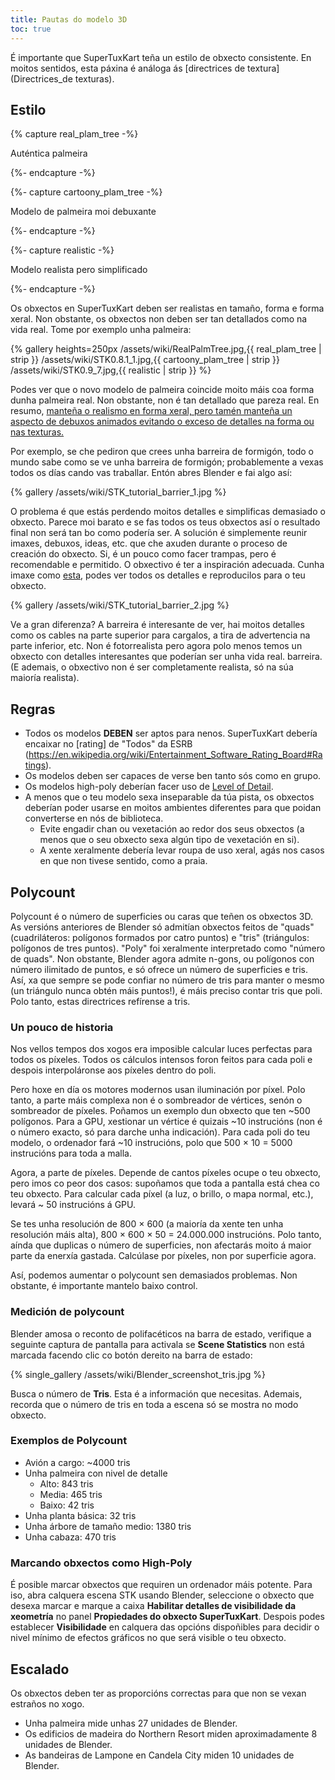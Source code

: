 ```yaml
---
title: Pautas do modelo 3D
toc: true
---
```

É importante que SuperTuxKart teña un estilo de obxecto consistente. En moitos sentidos, esta páxina é análoga ás [directrices de textura](Directrices_de texturas).

## Estilo

{% capture real_plam_tree -%}

Auténtica palmeira

{%- endcapture -%}

{%- capture cartoony_plam_tree -%}

Modelo de palmeira moi debuxante

{%- endcapture -%}

{%- capture realistic -%}

Modelo realista pero simplificado

{%- endcapture -%}

Os obxectos en SuperTuxKart deben ser realistas en tamaño, forma e forma xeral. Non obstante, os obxectos non deben ser tan detallados como na vida real. Tome por exemplo unha palmeira:

{% gallery heights=250px
/assets/wiki/RealPalmTree.jpg,{{ real_plam_tree | strip }}
/assets/wiki/STK0.8.1_1.jpg,{{ cartoony_plam_tree | strip }}
/assets/wiki/STK0.9_7.jpg,{{ realistic | strip }}
%}

Podes ver que o novo modelo de palmeira coincide moito máis coa forma dunha palmeira real. Non obstante, non é tan detallado que pareza real. En resumo, <u>manteña o realismo en forma xeral, pero tamén manteña un aspecto de debuxos animados evitando o exceso de detalles na forma ou nas texturas.</u>

Por exemplo, se che pediron que crees unha barreira de formigón, todo o mundo sabe como se ve unha barreira de formigón; probablemente a vexas todos os días cando vas traballar. Entón abres Blender e fai algo así:

{% gallery
/assets/wiki/STK_tutorial_barrier_1.jpg
%}

O problema é que estás perdendo moitos detalles e simplificas demasiado o obxecto. Parece moi barato e se fas todos os teus obxectos así o resultado final non será tan bo como podería ser. A solución é simplemente reunir imaxes, debuxos, ideas, etc. que che axuden durante o proceso de creación do obxecto. Si, é un pouco como facer trampas, pero é recomendable e permitido. O obxectivo é ter a inspiración adecuada. Cunha imaxe como [esta](https://upload.wikimedia.org/wikipedia/commons/thumb/9/9e/BarreiraNewJersey.JPG/1280px-BarreiraNewJersey.JPG), podes ver todos os detalles e reproducilos para o teu obxecto.

{% gallery
/assets/wiki/STK_tutorial_barrier_2.jpg
%}

Ve a gran diferenza? A barreira é interesante de ver, hai moitos detalles como os cables na parte superior para cargalos, a tira de advertencia na parte inferior, etc. Non é fotorrealista pero agora polo menos temos un obxecto con detalles interesantes que poderían ser unha vida real. barreira. (E ademais, o obxectivo non é ser completamente realista, só na súa maioría realista).

## Regras

* Todos os modelos **DEBEN** ser aptos para nenos. SuperTuxKart debería encaixar no [rating] de "Todos" da ESRB (https://en.wikipedia.org/wiki/Entertainment_Software_Rating_Board#Ratings).
* Os modelos deben ser capaces de verse ben tanto sós como en grupo.
* Os modelos high-poly deberían facer uso de [Level of Detail](Nivel_de_detalle).
* A menos que o teu modelo sexa inseparable da túa pista, os obxectos deberían poder usarse en moitos ambientes diferentes para que poidan converterse en nós de biblioteca.
    * Evite engadir chan ou vexetación ao redor dos seus obxectos (a menos que o seu obxecto sexa algún tipo de vexetación en si).
    * A xente xeralmente debería levar roupa de uso xeral, agás nos casos en que non tivese sentido, como a praia.

## Polycount

Polycount é o número de superficies ou caras que teñen os obxectos 3D. As versións anteriores de Blender só admitían obxectos feitos de "quads" (cuadriláteros: polígonos formados por catro puntos) e "tris" (triángulos: polígonos de tres puntos). "Poly" foi xeralmente interpretado como "número de quads". Non obstante, Blender agora admite n-gons, ou polígonos con número ilimitado de puntos, e só ofrece un número de superficies e tris. Así, xa que sempre se pode confiar no número de tris para manter o mesmo (un triángulo nunca obtén máis puntos!), é máis preciso contar tris que poli. Polo tanto, estas directrices refírense a tris.

### Un pouco de historia

Nos vellos tempos dos xogos era imposible calcular luces perfectas para todos os píxeles. Todos os cálculos intensos foron feitos para cada poli e despois interpoláronse aos píxeles dentro do poli.

Pero hoxe en día os motores modernos usan iluminación por píxel. Polo tanto, a parte máis complexa non é o sombreador de vértices, senón o sombreador de píxeles. Poñamos un exemplo dun obxecto que ten ~500 polígonos. Para a GPU, xestionar un vértice é quizais ~10 instrucións (non é o número exacto, só para darche unha indicación). Para cada poli do teu modelo, o ordenador fará ~10 instrucións, polo que 500 × 10 = 5000 instrucións para toda a malla.

Agora, a parte de píxeles. Depende de cantos píxeles ocupe o teu obxecto, pero imos co peor dos casos: supoñamos que toda a pantalla está chea co teu obxecto. Para calcular cada píxel (a luz, o brillo, o mapa normal, etc.), levará ~ 50 instrucións á GPU.

Se tes unha resolución de 800 × 600 (a maioría da xente ten unha resolución máis alta), 800 × 600 × 50 = 24.000.000 instrucións. Polo tanto, aínda que duplicas o número de superficies, non afectarás moito á maior parte da enerxía gastada. Calcúlase por píxeles, non por superficie agora.

Así, podemos aumentar o polycount sen demasiados problemas. Non obstante, é importante mantelo baixo control.

### Medición de polycount

Blender amosa o reconto de polifacéticos na barra de estado, verifique a seguinte captura de pantalla para activala se **Scene Statistics** non está marcada facendo clic co botón dereito na barra de estado:

{% single_gallery
/assets/wiki/Blender_screenshot_tris.jpg
%}

Busca o número de **Tris**. Esta é a información que necesitas. Ademais, recorda que o número de tris en toda a escena só se mostra no modo obxecto.

### Exemplos de Polycount

* Avión a cargo: ~4000 tris
* Unha palmeira con nivel de detalle
    * Alto: 843 tris
    * Media: 465 tris
    * Baixo: 42 tris
* Unha planta básica: 32 tris
* Unha árbore de tamaño medio: 1380 tris
* Unha cabaza: 470 tris

### Marcando obxectos como High-Poly

É posible marcar obxectos que requiren un ordenador máis potente. Para iso, abra calquera escena STK usando Blender, seleccione o obxecto que desexa marcar e marque a caixa **Habilitar detalles de visibilidade da xeometría** no panel **Propiedades do obxecto SuperTuxKart**. Despois podes establecer **Visibilidade** en calquera das opcións dispoñibles para decidir o nivel mínimo de efectos gráficos no que será visible o teu obxecto.

## Escalado

Os obxectos deben ter as proporcións correctas para que non se vexan estraños no xogo.

* Unha palmeira mide unhas 27 unidades de Blender.
* Os edificios de madeira do Northern Resort miden aproximadamente 8 unidades de Blender.
* As bandeiras de Lampone en Candela City miden 10 unidades de Blender.
